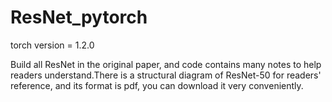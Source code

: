 # ResNet_pytorch
torch version = 1.2.0

Build all ResNet in the original paper, and code contains many notes to help readers understand.There is a structural diagram of ResNet-50 for readers' reference, and its format is pdf, you can download it very conveniently.
